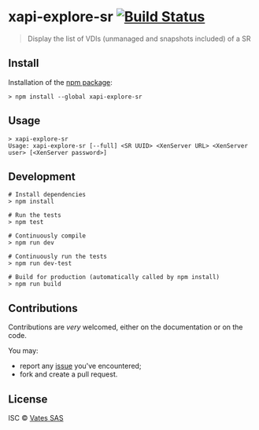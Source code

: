 # xapi-explore-sr [![Build Status](https://travis-ci.org/vatesfr/xapi-explore-sr.png?branch=master)](https://travis-ci.org/vatesfr/xapi-explore-sr)

> Display the list of VDIs (unmanaged and snapshots included) of a SR

## Install

Installation of the [npm package](https://npmjs.org/package/xapi-explore-sr):

```
> npm install --global xapi-explore-sr
```

## Usage

```
> xapi-explore-sr
Usage: xapi-explore-sr [--full] <SR UUID> <XenServer URL> <XenServer user> [<XenServer password>]
```

## Development

```
# Install dependencies
> npm install

# Run the tests
> npm test

# Continuously compile
> npm run dev

# Continuously run the tests
> npm run dev-test

# Build for production (automatically called by npm install)
> npm run build
```

## Contributions

Contributions are *very* welcomed, either on the documentation or on
the code.

You may:

- report any [issue](https://github.com/vatesfr/xapi-explore-sr/issues)
  you've encountered;
- fork and create a pull request.

## License

ISC © [Vates SAS](https://vates.fr)
